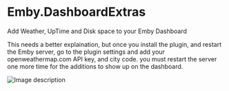 # Emby.DashboardExtras
Add Weather, UpTime and Disk space to your Emby Dashboard

This needs a better explaination, but once you install the plugin, and restart the Emby server, 
go to the plugin settings and add your openweathermap.com API key, and city code.
you must restart the server one more time for the additions to show up on the dashboard.



![Image description](https://repository-images.githubusercontent.com/243402797/20d0f700-58d7-11ea-9699-dab60c65a334)

